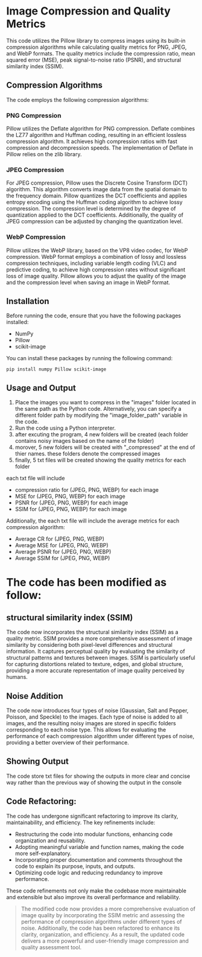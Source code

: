 # Image Compression and Quality Metrics


This code utilizes the Pillow library to compress images using its built-in compression algorithms while calculating quality metrics for PNG, JPEG, and WebP formats. The quality metrics include the compression ratio, mean squared error (MSE), peak signal-to-noise ratio (PSNR), and structural similarity index (SSIM).


## Compression Algorithms

The code employs the following compression algorithms:

### PNG Compression

Pillow utilizes the Deflate algorithm for PNG compression. Deflate combines the LZ77 algorithm and Huffman coding, resulting in an efficient lossless compression algorithm. It achieves high compression ratios with fast compression and decompression speeds. The implementation of Deflate in Pillow relies on the zlib library.


### JPEG Compression

For JPEG compression, Pillow uses the Discrete Cosine Transform (DCT) algorithm. This algorithm converts image data from the spatial domain to the frequency domain. Pillow quantizes the DCT coefficients and applies entropy encoding using the Huffman coding algorithm to achieve lossy compression. The compression level is determined by the degree of quantization applied to the DCT coefficients. Additionally, the quality of JPEG compression can be adjusted by changing the quantization level.

### WebP Compression

Pillow utilizes the WebP library, based on the VP8 video codec, for WebP compression. WebP format employs a combination of lossy and lossless compression techniques, including variable length coding (VLC) and predictive coding, to achieve high compression rates without significant loss of image quality. Pillow allows you to adjust the quality of the image and the compression level when saving an image in WebP format.



## Installation

Before running the code, ensure that you have the following packages installed:

* NumPy
* Pillow
* scikit-image

You can install these packages by running the following command:

```
pip install numpy Pillow scikit-image
```


## Usage and Output

1. Place the images you want to compress in the "images" folder located in the same path as the Python code. Alternatively, you can specify a different folder path by modifying the "image_folder_path" variable in the code.
2. Run the code using a Python interpreter.
3. after excuting the program, 4 new folders will be created (each folder contains noisy images based on the name of the folder)
4. morover, 5 new folders will be created with "_compressed" at the end of thier names. these folders denote the compressed images
5. finally, 5 txt files will be created showing the quality metrics for each folder


each txt file will include


* compression ratio for (JPEG, PNG, WEBP) for each image
* MSE for (JPEG, PNG, WEBP) for each image
* PSNR for (JPEG, PNG, WEBP) for each image
* SSIM for (JPEG, PNG, WEBP) for each image

Additionally, the each txt file will include the average metrics for each compression algorithm:

* Average CR for (JPEG, PNG, WEBP)
* Average MSE for (JPEG, PNG, WEBP)
* Average PSNR for (JPEG, PNG, WEBP)
* Average SSIM for (JPEG, PNG, WEBP)


# The code has been modified as follow:

## structural similarity index (SSIM)

The code now incorporates the structural similarity index (SSIM) as a quality metric. SSIM provides a more comprehensive assessment of image similarity by considering both pixel-level differences and structural information. It captures perceptual quality by evaluating the similarity of structural patterns and textures between images. SSIM is particularly useful for capturing distortions related to texture, edges, and global structure, providing a more accurate representation of image quality perceived by humans.


## Noise Addition

The code now introduces four types of noise (Gaussian, Salt and Pepper, Poisson, and Speckle) to the images. Each type of noise is added to all images, and the resulting noisy images are stored in specific folders corresponding to each noise type. This allows for evaluating the performance of each compression algorithm under different types of noise, providing a better overview of their performance.

## Showing Output

The code store txt files for showing the outputs in more clear and concise way rather than the previous way of showing the output in the console

## Code Refactoring: 

The code has undergone significant refactoring to improve its clarity, maintainability, and efficiency. The key refinements include:

* Restructuring the code into modular functions, enhancing code organization and reusability.
* Adopting meaningful variable and function names, making the code more self-explanatory.
* Incorporating proper documentation and comments throughout the code to explain its purpose, inputs, and outputs.
* Optimizing code logic and reducing redundancy to improve performance.

These code refinements not only make the codebase more maintainable and extensible but also improve its overall performance and reliability.


> The modified code now provides a more comprehensive evaluation of image quality by incorporating the SSIM metric and assessing the performance of compression algorithms under different types of noise. Additionally, the code has been refactored to enhance its clarity, organization, and efficiency.
As a result, the updated code delivers a more powerful and user-friendly image compression and quality assessment tool.